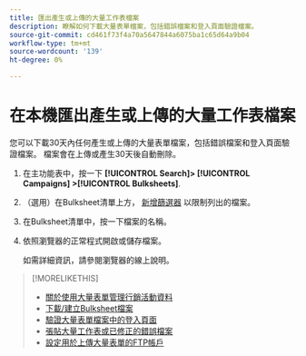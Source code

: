 ```yaml
---
title: 匯出產生或上傳的大量工作表檔案
description: 瞭解如何下載大量表單檔案，包括錯誤檔案和登入頁面驗證檔案。
source-git-commit: cd461f73f4a70a5647844a6075ba1c65d64a9b04
workflow-type: tm+mt
source-wordcount: '139'
ht-degree: 0%

---
```


# 在本機匯出產生或上傳的大量工作表檔案

您可以下載30天內任何產生或上傳的大量表單檔案，包括錯誤檔案和登入頁面驗證檔案。 檔案會在上傳或產生30天後自動刪除。

1. 在主功能表中，按一下 **[!UICONTROL Search]> [!UICONTROL Campaigns] >[!UICONTROL Bulksheets]**.

1. （選用）在Bulksheet清單上方， [新增篩選器](/help/search-social-commerce/common-tasks/data-views/ad-hoc-settings/column-filter-apply-from-column-heading.md) 以限制列出的檔案。

1. 在Bulksheet清單中，按一下檔案的名稱。

1. 依照瀏覽器的正常程式開啟或儲存檔案。

   如需詳細資訊，請參閱瀏覽器的線上說明。

>[!MORELIKETHIS]
>
>* [關於使用大量表單管理行銷活動資料](bulksheet-about.md)
>* [下載/建立Bulksheet檔案](/help/search-social-commerce/campaign-management/bulksheets/bulksheet-download.md)
>* [驗證大量表單檔案中的登入頁面](bulksheet-validate-landing-pages.md)
>* [張貼大量工作表或已修正的錯誤檔案](bulksheet-post.md)
>* [設定用於上傳大量表單的FTP帳戶](/help/search-social-commerce/campaign-management/bulksheets/bulksheet-ftp-account.md)


